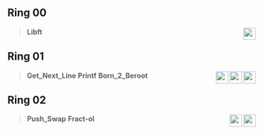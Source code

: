 ## Ring 00
>  **Libft**  <img  height="25"  align="right" src="https://img.shields.io/badge/-125%25-brightgreen"/>
## Ring 01
>  **Get_Next_Line**  <img  height="25"  align="right" src="https://img.shields.io/badge/-112%25-brightgreen"/>
>  **Printf**  <img  height="25"  align="right" src="https://img.shields.io/badge/-100%25-brightgreen"/>
>  **Born_2_Beroot**  <img  height="25"  align="right" src="https://img.shields.io/badge/-110%25-brightgreen"/>
## Ring 02
>  **Push_Swap**  <img  height="25"  align="right" src="https://img.shields.io/badge/-125%25-brightgreen"/>
>  **Fract-ol**  <img  height="25"  align="right" src="https://img.shields.io/badge/-110%25-brightgreen"/>